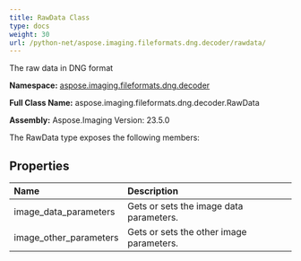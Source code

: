 ```yaml
---
title: RawData Class
type: docs
weight: 30
url: /python-net/aspose.imaging.fileformats.dng.decoder/rawdata/
---
```


The raw data in DNG format

**Namespace:** [aspose.imaging.fileformats.dng.decoder](/imaging/python-net/aspose.imaging.fileformats.dng.decoder/)

**Full Class Name:** aspose.imaging.fileformats.dng.decoder.RawData

**Assembly:**  Aspose.Imaging Version: 23.5.0

The RawData type exposes the following members:
## **Properties**
|**Name**|**Description**|
| :- | :- |
|image_data_parameters|Gets or sets the image data parameters.|
|image_other_parameters|Gets or sets the other image parameters.|

